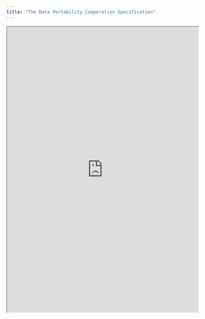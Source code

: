 ```yaml
---
title: "The Data Portability Cooperation Specification"
---
```



<iframe height="750" width="100%" src="https://ewelton.github.io/ktest/wiki.html#The%20Data%20Portability%20Cooperation%20Specification"></iframe>
